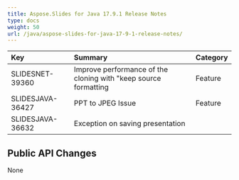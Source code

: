 ```yaml
---
title: Aspose.Slides for Java 17.9.1 Release Notes
type: docs
weight: 50
url: /java/aspose-slides-for-java-17-9-1-release-notes/
---
```


|**Key**|**Summary**|**Category**|
| :- | :- | :- |
|SLIDESNET-39360|Improve performance of the cloning with "keep source formatting|Feature|
|SLIDESJAVA-36427|PPT to JPEG Issue|Feature|
|SLIDESJAVA-36632|Exception on saving presentation| |
## **Public API Changes**
None


